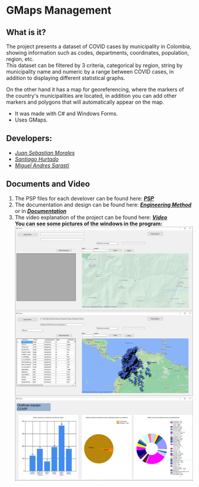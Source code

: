 # GMaps Management
## What is it?
The project presents a dataset of COVID cases by municipality in Colombia, showing information such as codes, departments, coordinates, population, region, etc.<br>
This dataset can be filtered by 3 criteria, categorical by region, string by municipality name and numeric by a range between COVID cases, in addition to displaying different statistical graphs.<br>

On the other hand it has a map for georeferencing, where the markers of the country's municipalities are located, in addition you can add other markers and polygons that will automatically appear on the map.<br>
- It was made with C# and Windows Forms.
- Uses GMaps.

## Developers:
- [*Juan Sebastian Morales*](https://github.com/JuanSebastianMoralesVilla)<br>
- [*Santiago Hurtado*](https://github.com/YoNoSoySantiago)<br>
- [*Miguel Andres Sarasti*](https://github.com/MSarasti)<br>
## Documents and Video
1. The PSP files for each develover can be found here: [***PSP***](https://github.com/JuanSebastianMoralesVilla/Gmaps_Management/tree/main/PSP)<br>
2. The documentation and design can be found here: [***Engineering Method***](https://github.com/JuanSebastianMoralesVilla/Gmaps_Management/blob/main/Documentacion/Metodo%20de%20la%20ingenieria.pdf) or in [***Documentation***](https://github.com/JuanSebastianMoralesVilla/Gmaps_Management/blob/main/Documentacion) <br>
3. The video explanation of the project can be found here: [***Video***](https://youtu.be/AnmgQHA-oO8)<br>
**You can see some pictures of the windows in the program:**
![Main Window](https://github.com/JuanSebastianMoralesVilla/Gmaps_Management/blob/main/resources/Main%20Window.PNG)
![Main Window Data](https://github.com/JuanSebastianMoralesVilla/Gmaps_Management/blob/main/resources/Main%20Window%20Data.PNG)
![Graph Window](https://github.com/JuanSebastianMoralesVilla/Gmaps_Management/blob/main/resources/Graph%20Window.PNG)



